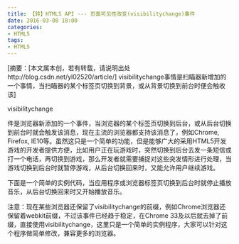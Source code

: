```yaml
---
title: 【转】HTML5 API --- 页面可见性改变(visibilitychange)事件
date: 2016-03-08 18:00
categories:
- HTML5
tags:
- HTML5
---
```


 <span>[摘要：[本文属本创，若有转载，请说明出处http://blog.csdn.net/yl02520/article/] visibilitychange事情是扫瞄器新增加的一个事情，当扫瞄器的某个标签页切换到背景，或从背景切换到前台时便会触收该]<span> </span></span>  

visibilitychange
<!--more-->
件是浏览器新添加的一个事件，当浏览器的某个标签页切换到后台，或从后台切换到前台时就会触发该消息，现在主流的浏览器都支持该消息了，例如Chrome, Firefox, IE10等。虽然这只是一个简单的功能，但是能够广大的采用HTML5开发游戏的开发者提供方便，比如用户正在玩游戏时，突然切换到后台去发一条短信或打一个电话，再切换到游戏，那么开发者就需要捕捉对这些突发情形进行处理，当游戏切换到后台时就暂停游戏，从后台切换回来时，又能允许用户继续游戏。

下面是一个简单的实例代码，当应用程序或浏览器标签页切换到后台时就停止播放音乐，从后台切换回来时又开始播放音乐。

<html>
<body onload="load()">
<audio id="audio_id">
<source src="demo-audio.mp3"/>
<source src="demo-audio.ogg"/>
Browser can't support Audio tag.
</audio>
<script>
var audioElement = document.getElementById("audio_id");
function onVisibilityChanged(event) {
  var hidden = event.target.webkitHidden;
  if (hidden)
    audioElement.pause();
  else
    audioElement.play();
}
function load() {
  audioElement.play();
  audioElement.loop = true;
  document.addEventListener("webkitvisibilitychange", onVisibilityChanged, false);
}
</script>
</body>
</html>

<span>注意：现在某些浏览器还保留了visibilitychange的前缀，例如Chrome浏览器还保留着webkit前缀，不过该事件已经趋于稳定，在Chrome 33及以后就去掉了前缀，直接使用visibilitychange，这里只是一个简单的实例程序，大家可以针对这个程序做简单修改，兼容更多的浏览器。</span>